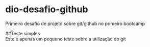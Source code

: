 # dio-desafio-github
Primeiro desafio de projeto sobre git/github no primeiro bootcamp

##Teste simples <br>
Este é apenas um pequeno teste sobre a utilização do git
